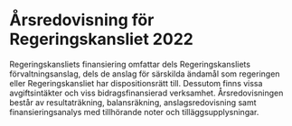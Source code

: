 # Årsredovisning för Regeringskansliet 2022

Regeringskansliets finansiering omfattar dels Regeringskansliets förvaltningsanslag, dels de anslag för särskilda ändamål som regeringen eller Regeringskansliet har dispositionsrätt till. Dessutom finns vissa avgiftsintäkter och viss bidragsfinansierad verksamhet. Årsredovisningen består av resultaträkning, balansräkning, anslagsredovisning samt finansieringsanalys med tillhörande noter och tilläggsupplysningar.
